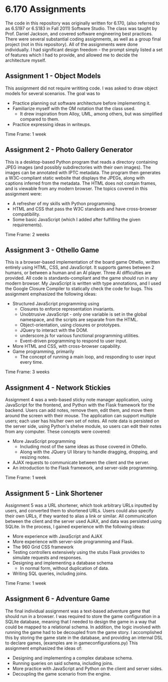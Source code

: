 6.170 Assignments
=================

The code in this repository was originally written for 6.170,
(also referred to as 6.S197 or 6.S183 in Fall 2011) Software
Studio. The class was taught by Prof. Daniel Jackson, and
covered software engineering best practices. There were several
substantial coding assignments, as well as a group final project
(not in this repository). All of the assignments were done
individually. I had significant design freedom - the prompt
simply listed a set of features which I had to provide, and
allowed me to decide the architecture myself.

Assignment 1 - Object Models
----------------------------
This assignment did not require writiting code. I was asked
to draw object models for several scenarios. The goal was to

*   Practice planning out software architecture before implementing
    it.
*   Familiarize myself with the OM notation that the class used.
    *   It drew inspiration from Alloy, UML, among others, but was
        simplified compared to them.
*   Practice expressing ideas in writeups.

Time Frame: 1 week

Assignment 2 - Photo Gallery Generator
--------------------------------------
This is a desktop-based Python program that reads a directory
containing JPEG images (and possibly subdirectories with their
own images). The images can be annotated with IPTC metadata.
The program then generates a W3C-compliant static website that displays
the  JPEGs, along with captions inferred from the metadata.
The HTML does not contain frames, and is viewable from any
modern browser.
The topics covered in this assignment were:

*   A refresher of my skills with Python programming.
*   HTML and CSS that pass the W3C standards and have
    cross-browser compatibility.
*   Some basic JavaScript (which I added after fulfilling the
    given requirements).

Time Frame: 2 weeks

Assignment 3 - Othello Game
---------------------------
This is a browser-based implementation of the board game Othello,
written entirely using HTML, CSS, and JavaScript. It supports
games between 2 humans, or between a human and an AI player.
Three AI difficulties are provided. All code is standards-compliant
and the game should run in any modern browser. My JavaScript
is written with type annotations, and I used the Google Closure
Compiler to statically check the code for bugs.
This assignment emphasized the following ideas:

*   Structured JavaScript programming using
    *   Closures to enforce representation invariants.
    *   Unobtrusive JavaScript - only one variable is set
        in the global namespace, and the scripts are separate
        from the HTML.
    *   Object-orientation, using closures or prototypes.
    *   JQuery to interact with the DOM.
    *   underscore.js for various functional programming utilities.
    *   Event-driven programming to respond to user input.
*   More HTML and CSS, with cross-browser capability.
*   Game programming, primarily
    *    The concept of running a main loop, and responding to user
         input every time.

Time Frame: 3 weeks

Assignment 4 - Network Stickies
-------------------------------
Assignment 4 was a web-based sticky note manager application,
using JavaScript for the frontend, and Python with the Flask
framework for the backend. Users can add notes, remove them,
edit them, and move them around the screen with their mouse.
The application can support multiple users; each user has his/her
own set of notes.  All note data is persisted on the server side,
using Python's shelve module, so users can edit their notes
from any computer.  These concepts were covered:

*   More JavaScript programming
    *   Including most of the same ideas as those covered in
        Othello.
    *   Along with the JQuery UI library to handle dragging,
        dropping, and resizing notes.
*   AJAX requests to communicate between the client and the server.
*   An introduction to the Flask framework, and server-side
    programming.

Time Frame: 1 week

Assignment 5 - Link Shortener
-----------------------------
Assignment 5 was a URL shortener, which took arbitrary URLs
inputted by users, and converted them to shortened URLs.
Users could also specify their own URLs, if they wanted to alias
a link or similar. All communication between the client and the
server used AJAX, and data was persisted using SQLite. In the
process, I gained experience with the following ideas:

*   More experience with JavaScript and AJAX
*   More experience with server-side programming and Flask.
*   The 960 Grid CSS framework 
*   Testing controllers extensively using the stubs Flask provides
    to simulate requests and responses.
*   Designing and implementing a database schema
    *   In normal form, without duplication of data.
*   Writing SQL queries, including joins.

Time Frame: 1 week

Assignment 6 - Adventure Game
-----------------------------
The final individual assignment was a text-based adventure
game that should run in a browser. I was required to store the
game configuration in a SQLite database, meaning that I needed
to design the game in a way that could be mapped to a relational
schema. In addition, the logic involved with running the game had
to be decoupled from the game story. I accomplished this by storing
the game state in the database, and providing an internal DSL to
declare games, (examples are in gameconfigurations.py)
This assignment emphasized the ideas of:

*   Designing and implementing a complex database schema.
*   Running queries on said schema, including joins.
*   More practice with JavaScript and Python on the client and
    server sides.
*   Decoupling the game scenario from the engine.
